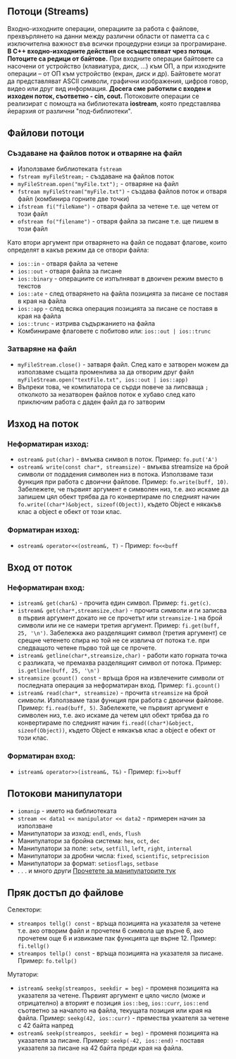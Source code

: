 ## Потоци (Streams)
Входно-изходните операции, операциите за работа с файлове, прехвърлянето на данни между различни области от паметта са с изключителна важност във всички процедурни езици за програмиране. **В С++ входно-изходните действия се осъществяват чрез потоци. Потоците са редици от байтове.** При входните операции байтовете са насочени от устройство (клавиатура, диск, ...) към ОП, а при изходните операции – от ОП към устройство (екран, диск и др). Байтовете могат да представляват ASCII символи, графични изображения, цифров говор, видео или друг вид информация. **Досега сме работили с входен и изходен поток, съответно - cin, cout.** Потоковите операции се реализират с помощта на библиотеката **iostream**, която представлява йерархия от различни "под-библиотеки".

## Файлови потоци
### Създаване на файлов поток и отваряне на файл
* Използваме библиотеката `fstream`
* `fstream myFileStream;` - създаване на файлов поток
* `myFileStream.open("myFile.txt");` - отваряне на файл
* `fstream myFileStream("myFile.txt")` - създава файлов поток и отваря файл (комбинира горните две точки)
* `ifstream fi("fileName")` - отваря файла за четене т.е. ще четем от този файл
* `ofstream fo("filename")` - отваря файла за писане т.е. ще пишем в този файл

Като втори аргумент при отварянето на файл се подават флагове, които определят в какъв режим да се отвори файла:
* `ios::in` - отваря файла за четене
* `ios::out` - отваря файла за писане
* `ios::binary` - операциите се изпълняват в двоичен режим вместо в текстов
* `ios::ate` - след отварянето на файла позицията за писане се поставя в края на файла
* `ios::app` - след всяка операция позицията за писане се поставя в края на файла
* `ios::trunc` - изтрива съдържанието на файла
* Комбинираме флаговете с побитово или: `ios::out | ios::trunc`

### Затваряне на файл
* `myFileStream.close()` - затваря файл. След като е затворен можем да използваме същата променлива за да отворим друг файл `myFileStream.open("textFile.txt", ios::out | ios::app)`
* Въпреки това, че компилатора се сърди повече за липсваща `;` отколкото за незатворен файлов поток е хубаво след като приключим работа с даден файл да го затворим

## Изход на поток
### Неформатиран изход:
* `ostream& put(char)` - вмъква символ в поток. Пример: `fo.put('A')`
* `ostream& write(const char*, streamsize)` - вмъква streamsize на брой символи от подадения символен низ в потока. Използваме тази функция при работа с двоични файлове. Пример: `fo.write(buff, 10)`. Забележете, че първият аргумент е символен низ, т.е. ако искаме да запишем цял обект трябва да го конвертираме по следният начин `fo.write((char*)&object, sizeof(Object))`, където Object е някакъв клас а object е обект от този клас.
### Форматиран изход:
* `ostream& operator<<(ostream&, T)` - Пример: `fo<<buff`

## Вход от поток
### Неформатиран вход:
* `istream& get(char&)` - прочита един символ. Пример: `fi.get(c)`.
* `istream& get(char*,streamsize,char)` - прочита символи и ги записва в първия аргумент докато не се прочетът или `streamsize-1` на брой символи или не се намери третия аргумент. Пример: `fi.get(buff, 25, '\n')`. Забележка ако разделящият символ (третия аргумент) се срещне четенето спира но той не се извлича от потока т.е. при следващото четене първо той ще се прочете. 
* `istream& getline(char*,streamsize,char)` - работи като горната точка с разликата, че премахва разделящият символ от потока. Пример: `is.getline(buff, 25, '\n')`
* `streamsize gcount() const` - връща броя на извлечените символи от последната операция за неформатиран вход. Пример: `fi.gcount()`
* `istream& read(char*, streamsize)` - прочита `streamsize` на брой символи. Използваме тази функция при работа с двоични файлове. Пример: `fi.read(buff, 5)`. Забележете, че първият аргумент е символен низ, т.е. ако искаме да четем цял обект трябва да го конвертираме по следният начин `fi.read((char*)&object, sizeof(Object))`, където Object е някакъв клас а object е обект от този клас.
### Форматиран вход:
* `istream& operator>>(istream&, T&)` - Пример: `fi>>buff`

## Потокови манипулатори
* `iomanip` - името на библиотеката
* `stream << data1 << manipulator << data2` - примерен начин за използване
* Манипулатори за изход: `endl`, `ends`, `flush`
* Манипулатори за бройна система: `hex`, `oct`, `dec`
* Манипулатори за поле: `setw`, `setfill`, `left`, `right`, `internal`
* Манипулатори за дробни числа: `fixed`, `scientific`, `setprecision`
* Манипулатори за формат: `setiosflags`, `setbase`
* . . . и много други
[Прочетете за манипулаторите тук](http://www.cplusplus.com/reference/iomanip/)

## Пряк достъп до файлове
Селектори:
* `streampos tellg() const` - връща позицията на указателя за четене т.е. ако отворим файл и прочетем 6 символа ще върне 6, ако прочетем още 6 и извикаме пак функцията ще върне 12. Пример: `fi.tellg()`
* `streampos tellp() const` - връща позицията на указателя за писане. Пример: `fo.tellp()`

Мутатори:
* `istream& seekg(streampos, seekdir = beg)` - променя позицията на указателя за четене. Първият аргумент е цяло число (може и отрицателно) а вторият е позиция `ios::beg`, `ios::curr`, `ios::end` съответно за началото на файла, текущата позиция или края на файла. Пример: `seekg(42, ios::curr)` - премества укаателя за четене с 42 байта напред
* `ostream& seekp(streampos, seekdir = beg)` - променя позицията на указателя за писане. Пример: `seekp(-42, ios::end)` - поставя указателя за писане на 42 байта преди края на файла.
